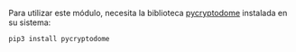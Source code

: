 Para utilizar este módulo, necesita la biblioteca
[pycryptodome](https://pypi.python.org/pypi/pycryptodome) instalada en
su sistema:

    pip3 install pycryptodome
